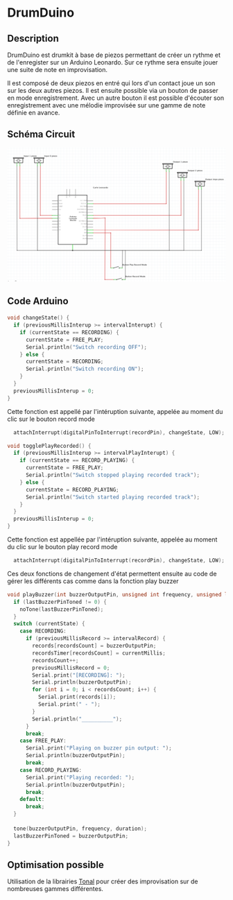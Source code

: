 # DrumDuino

## Description
DrumDuino est drumkit à base de piezos permettant de créer un rythme et de l'enregister sur un Arduino Leonardo. Sur ce rythme sera ensuite jouer une suite de note en improvisation.

Il est composé de deux piezos en entré qui lors d'un contact joue un son sur les deux autres piezos. Il est ensuite possible via un bouton de passer en mode enregistrement. Avec un autre bouton il est possible d'écouter son enregistrement avec une mélodie improvisée sur une gamme de note définie en avance.

## Schéma Circuit
![schema.png](schema.png)

## Code Arduino
```C
void changeState() {
  if (previousMillisInterup >= intervalInterupt) {
    if (currentState == RECORDING) {
      currentState = FREE_PLAY;
      Serial.println("Switch recording OFF");
    } else {
      currentState = RECORDING;
      Serial.println("Switch recording ON");
    }
  }
  previousMillisInterup = 0;
}
```
Cette fonction est appellé par l'intéruption suivante, appelée au moment du clic sur le bouton record mode
```C
  attachInterrupt(digitalPinToInterrupt(recordPin), changeState, LOW);
```

```C
void togglePlayRecorded() {
  if (previousMillisInterup >= intervalPlayInterupt) {
    if (currentState == RECORD_PLAYING) {
      currentState = FREE_PLAY;
      Serial.println("Switch stopped playing recorded track");
    } else {
      currentState = RECORD_PLAYING;
      Serial.println("Switch started playing recorded track");
    }
  }
  previousMillisInterup = 0;
}
```
Cette fonction est appellée par l'intéruption suivante, appelée au moment du clic sur le bouton play record mode

```C
  attachInterrupt(digitalPinToInterrupt(recordPin), changeState, LOW);
```


Ces deux fonctions de changement d'état permettent ensuite au code de gérer les différents cas comme dans la fonction play buzzer 

```C
void playBuzzer(int buzzerOutputPin, unsigned int frequency, unsigned long duration, unsigned long currentMillis) {
  if (lastBuzzerPinToned != 0) {
    noTone(lastBuzzerPinToned);
  }
  switch (currentState) {
    case RECORDING:
      if (previousMillisRecord >= intervalRecord) {
        records[recordsCount] = buzzerOutputPin;
        recordsTimer[recordsCount] = currentMillis;
        recordsCount++;
        previousMillisRecord = 0;
        Serial.print("[RECORDING]: ");
        Serial.println(buzzerOutputPin);
        for (int i = 0; i < recordsCount; i++) {
          Serial.print(records[i]);
          Serial.print(" - ");
        }
        Serial.println("__________");
      }
      break;
    case FREE_PLAY:
      Serial.print("Playing on buzzer pin output: ");
      Serial.println(buzzerOutputPin);
      break;
    case RECORD_PLAYING:
      Serial.print("Playing recorded: ");
      Serial.println(buzzerOutputPin);
      break;
    default:
      break;
  }

  tone(buzzerOutputPin, frequency, duration);
  lastBuzzerPinToned = buzzerOutputPin;
}
```








## Optimisation possible
Utilisation de la librairies [Tonal](https://github.com/danigb/tonal) pour créer des improvisation sur de nombreuses gammes différentes.
